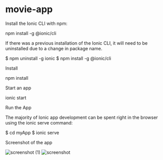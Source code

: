 # movie-app
Install the Ionic CLI with npm:

npm install -g @ionic/cli


If there was a previous installation of the Ionic CLI, it will need to be uninstalled due to a change in package name.

$ npm uninstall -g ionic
$ npm install -g @ionic/cli

Install 

npm install

Start an app

ionic start

Run the App


The majority of Ionic app development can be spent right in the browser using the ionic serve command:

$ cd myApp
$ ionic serve

Screenshot of the app



![screenshot (1)](https://user-images.githubusercontent.com/74092471/176997983-9c768471-88c9-4258-a9db-4d0ccfa81cbe.png)    ![screenshot](https://user-images.githubusercontent.com/74092471/176997988-3ccc5a0b-f80b-4b92-b9df-6f36c15ed9fc.png)          




